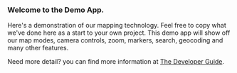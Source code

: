 ### Welcome to the Demo App.

Here's a demonstration of our mapping technology. Feel free to copy what we've done here as a start to your own project. This demo app will show off our map modes, camera controls, zoom, markers, search, geocoding and many other features.

Need more detail? you can find more information at [The Developer Guide](https://location.verizon.com/developer-guide).
